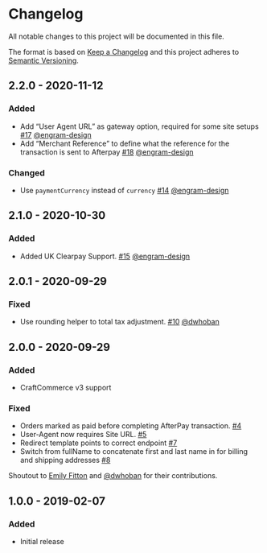 # Changelog

All notable changes to this project will be documented in this file.

The format is based on [Keep a Changelog](http://keepachangelog.com/) and this project adheres to [Semantic Versioning](http://semver.org/).

## 2.2.0 - 2020-11-12
### Added
-  Add “User Agent URL” as gateway option, required for some site setups [#17](https://github.com/newism/commerce-afterpay/issues/17) [@engram-design](https://github.com/engram-design)
-  Add “Merchant Reference” to define what the reference for the transaction is sent to Afterpay [#18](https://github.com/newism/commerce-afterpay/issues/18) [@engram-design](https://github.com/engram-design)
### Changed
-  Use `paymentCurrency` instead of `currency` [#14](https://github.com/newism/commerce-afterpay/issues/14) [@engram-design](https://github.com/engram-design)

## 2.1.0 - 2020-10-30
### Added
-  Added UK Clearpay Support. [#15](https://github.com/newism/commerce-afterpay/issues/15) [@engram-design](https://github.com/engram-design)

## 2.0.1 - 2020-09-29
### Fixed
-  Use rounding helper to total tax adjustment. [#10](https://github.com/newism/commerce-afterpay/issues/10) [@dwhoban](https://github.com/dwhoban)

## 2.0.0 - 2020-09-29
### Added
- CraftCommerce v3 support
### Fixed
- Orders marked as paid before completing AfterPay transaction. [#4](https://github.com/newism/commerce-afterpay/issues/4)
- User-Agent now requires Site URL. [#5](https://github.com/newism/commerce-afterpay/issues/5)
- Redirect template points to correct endpoint [#7](https://github.com/newism/commerce-afterpay/issues/7)
- Switch from fullName to concatenate first and last name in for billing and shipping addresses [#8](https://github.com/newism/commerce-afterpay/issues/8)

Shoutout to [Emily Fitton](https://punchbuggy.com.au) and [@dwhoban](https://github.com/dwhoban) for their contributions.

## 1.0.0 - 2019-02-07
### Added
- Initial release
